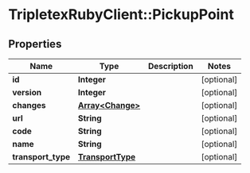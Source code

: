 # TripletexRubyClient::PickupPoint

## Properties
Name | Type | Description | Notes
------------ | ------------- | ------------- | -------------
**id** | **Integer** |  | [optional] 
**version** | **Integer** |  | [optional] 
**changes** | [**Array&lt;Change&gt;**](Change.md) |  | [optional] 
**url** | **String** |  | [optional] 
**code** | **String** |  | [optional] 
**name** | **String** |  | [optional] 
**transport_type** | [**TransportType**](TransportType.md) |  | [optional] 


